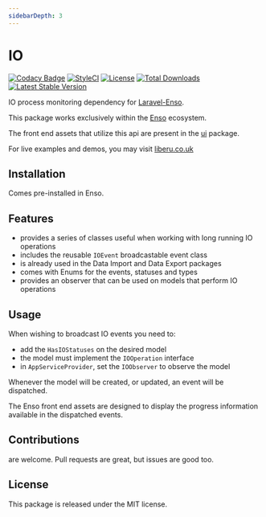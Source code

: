 ```yaml
---
sidebarDepth: 3
---
```


# IO

[![Codacy Badge](https://api.codacy.com/project/badge/Grade/ff415bb65927479a80d173622d3c11ed)](https://www.codacy.com/app/laravel-liberu/io?utm_source=github.com&amp;utm_medium=referral&amp;utm_content=laravel-liberu/io&amp;utm_campaign=Badge_Grade)
[![StyleCI](https://github.styleci.io/repos/168923570/shield?branch=master)](https://github.styleci.io/repos/168923570)
[![License](https://poser.pugx.org/laravel-liberu/io/license)](https://packagist.org/packages/laravel-liberu/io)
[![Total Downloads](https://poser.pugx.org/laravel-liberu/io/downloads)](https://packagist.org/packages/laravel-liberu/io)
[![Latest Stable Version](https://poser.pugx.org/laravel-liberu/io/version)](https://packagist.org/packages/laravel-liberu/io)

IO process monitoring dependency for [Laravel-Enso](https://liberu.co.uk).

This package works exclusively within the [Enso](https://github.com/laravel-liberu/Enso) ecosystem.

The front end assets that utilize this api are present in the [ui](https://github.com/liberu-ui/ui) package.

For live examples and demos, you may visit [liberu.co.uk](https://www.liberu.co.uk)

## Installation

Comes pre-installed in Enso.

## Features

- provides a series of classes useful when working with long running IO operations
- includes the reusable `IOEvent` broadcastable event class
- is already used in the Data Import and Data Export packages
- comes with Enums for the events, statuses and types
- provides an observer that can be used on models that perform IO operations

## Usage

When wishing to broadcast IO events you need to:
- add the `HasIOStatuses` on the desired model
- the model must implement the `IOOperation` interface
- in `AppServiceProvider`, set the `IOObserver` to observe the model

Whenever the model will be created, or updated, an event will be dispatched.

The Enso front end assets are designed to display the progress information available
in the dispatched events. 

## Contributions

are welcome. Pull requests are great, but issues are good too.

## License

This package is released under the MIT license.
